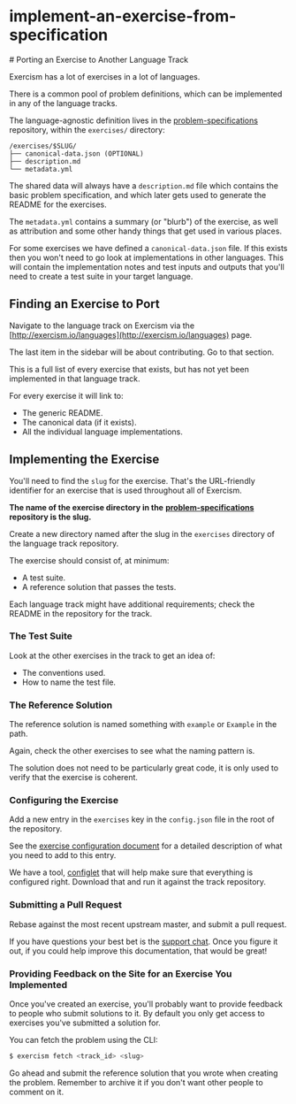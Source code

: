 # implement-an-exercise-from-specification

\# Porting an Exercise to Another Language Track

Exercism has a lot of exercises in a lot of languages.

There is a common pool of problem definitions, which can be implemented in any of the language tracks.

The language-agnostic definition lives in the [problem-specifications](http://github.com/exercism/problem-specifications/tree/master/exercises) repository, within the `exercises/` directory:

```text
/exercises/$SLUG/
├── canonical-data.json (OPTIONAL)
├── description.md
└── metadata.yml
```

The shared data will always have a `description.md` file which contains the basic problem specification, and which later gets used to generate the README for the exercises.

The `metadata.yml` contains a summary \(or "blurb"\) of the exercise, as well as attribution and some other handy things that get used in various places.

For some exercises we have defined a `canonical-data.json` file. If this exists then you won't need to go look at implementations in other languages. This will contain the implementation notes and test inputs and outputs that you'll need to create a test suite in your target language.

## Finding an Exercise to Port

Navigate to the language track on Exercism via the [http://exercism.io/languages](http://exercism.io/languages) page.

The last item in the sidebar will be about contributing. Go to that section.

This is a full list of every exercise that exists, but has not yet been implemented in that language track.

For every exercise it will link to:

* The generic README.
* The canonical data \(if it exists\).
* All the individual language implementations.

## Implementing the Exercise

You'll need to find the `slug` for the exercise. That's the URL-friendly identifier for an exercise that is used throughout all of Exercism.

**The name of the exercise directory in the** [**problem-specifications**](http://github.com/exercism/problem-specifications/tree/master/exercises) **repository is the slug.**

Create a new directory named after the slug in the `exercises` directory of the language track repository.

The exercise should consist of, at minimum:

* A test suite.
* A reference solution that passes the tests.

Each language track might have additional requirements; check the README in the repository for the track.

### The Test Suite

Look at the other exercises in the track to get an idea of:

* The conventions used.
* How to name the test file.

### The Reference Solution

The reference solution is named something with `example` or `Example` in the path.

Again, check the other exercises to see what the naming pattern is.

The solution does not need to be particularly great code, it is only used to verify that the exercise is coherent.

### Configuring the Exercise

Add a new entry in the `exercises` key in the `config.json` file in the root of the repository.

See the [exercise configuration document](../language-tracks/configuration/exercises.md) for a detailed description of what you need to add to this entry.

We have a tool, [configlet](https://github.com/exercism/configlet#configlet) that will help make sure that everything is configured right. Download that and run it against the track repository.

### Submitting a Pull Request

Rebase against the most recent upstream master, and submit a pull request.

If you have questions your best bet is the [support chat](https://gitter.im/exercism/support). Once you figure it out, if you could help improve this documentation, that would be great!

### Providing Feedback on the Site for an Exercise You Implemented

Once you've created an exercise, you'll probably want to provide feedback to people who submit solutions to it. By default you only get access to exercises you've submitted a solution for.

You can fetch the problem using the CLI:

```bash
$ exercism fetch <track_id> <slug>
```

Go ahead and submit the reference solution that you wrote when creating the problem. Remember to archive it if you don't want other people to comment on it.

